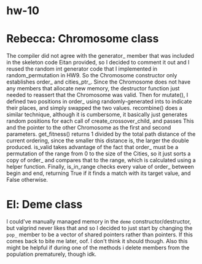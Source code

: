 # hw-10

Rebecca: Chromosome class
==============

The compiler did not agree with the generator_ member that was included in the skeleton code Eitan provided, so I decided to comment it out and I reused the random int generator code that I implemented in random_permutation in HW9. So the Chromosome constructor only establishes order_ and cities_ptr_. Since the Chromosome does not have any members that allocate new memory, the destructor function just needed to reassert that the Chromosome was valid. Then for mutate(), I defined two positions in order_ using randomly-generated ints to indicate their places, and simply swapped the two values. recombine() does a similar technique, although it is cumbersome, it basically just generates random positions for each call of create_crossover_child, and passes This and the pointer to the other Chromosome as the first and second parameters. get_fitness() returns 1 divided by the total path distance of the current ordering, since the smaller this distance is, the larger the double produced. is_valid takes advantage of the fact that order_ must be a permutation of the range from 0 to the size of the Cities, so it just sorts a copy of order_ and compares that to the range, which is calculated using a helper function. Finally, is_in_range checks every value of order_ between begin and end, returning True if it finds a match with its target value, and False otherwise.

El: Deme class
==============

I could've manually managed memory in the `deme` constructor/destructor, but valgrind never likes that and so I decided to just start by changing the `pop_` member to be a vector of shared pointers rather than pointers. If this comes back to bite me later, oof. I don't think it should though. Also this might be helpful if during one of the methods i delete members from the population prematurely, though idk.

